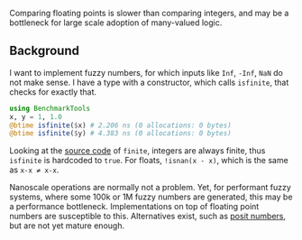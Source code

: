 Comparing floating points is slower than comparing integers, and may be a bottleneck for large scale adoption of many-valued logic.

## Background
I want to implement fuzzy numbers, for which inputs like `Inf`, `-Inf`, `NaN` do not make sense. I have a type with a constructor, which calls `isfinite`, that checks for exactly that.

```julia
using BenchmarkTools
x, y = 1, 1.0
@btime isfinite($x) # 2.206 ns (0 allocations: 0 bytes)
@btime isfinite($y) # 4.383 ns (0 allocations: 0 bytes)
```

Looking at the [source code][float-finite] of `finite`, integers are always finite, thus `isfinite` is hardcoded to `true`.
For floats, `!isnan(x - x)`, which is the same as `x-x ≠ x-x`.

Nanoscale operations are normally not a problem. Yet, for performant fuzzy systems, where some 100k or 1M fuzzy numbers are generated, this may be a performance bottleneck. Implementations on top of floating point numbers are susceptible to this. Alternatives exist, such as [posit numbers], but are not yet mature enough.

[float-finite]: https://github.com/JuliaLang/julia/blob/55b07290c975982fa784e1aa1ccc4aece2a2206d/base/float.jl#L674-L676
[posit numbers]: https://www.superfri.org/index.php/superfri/article/view/137